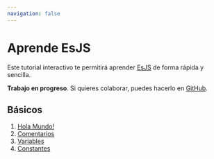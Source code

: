 ```yaml
---
navigation: false
---
```



# Aprende EsJS

Este tutorial interactivo te permitirá aprender [EsJS](https://es.js.org) de forma rápida y sencilla.

**Trabajo en progreso**. Si quieres colaborar, puedes hacerlo en [GitHub](https://github.com/es-js/esjs).

## Básicos

1. [Hola Mundo!](/basicos/hola-mundo)
2. [Comentarios](/basicos/comentarios)
3. [Variables](/basicos/variables)
4. [Constantes](/basicos/constantes)
